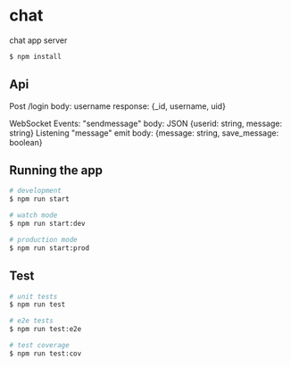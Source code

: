 # chat
chat app server

```bash
$ npm install
```

## Api

Post
/login
body: username
response: {_id, username, uid}

WebSocket
Events:
"sendmessage"
body: JSON {userid: string, message: string}
Listening
"message"
emit body: {message: string, save_message: boolean}

## Running the app

```bash
# development
$ npm run start

# watch mode
$ npm run start:dev

# production mode
$ npm run start:prod
```

## Test

```bash
# unit tests
$ npm run test

# e2e tests
$ npm run test:e2e

# test coverage
$ npm run test:cov
```

